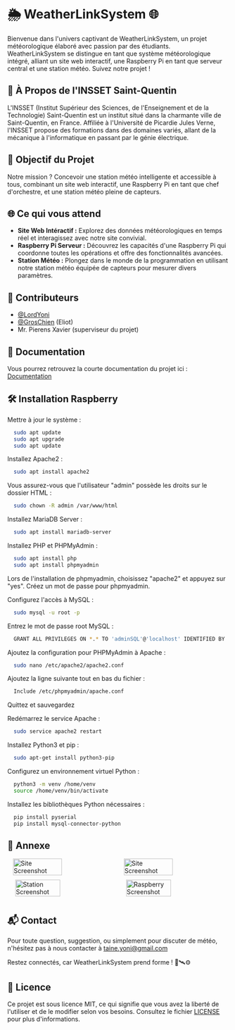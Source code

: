 # 🌦️ WeatherLinkSystem 🌐

Bienvenue dans l'univers captivant de WeatherLinkSystem, un projet météorologique élaboré avec passion par des étudiants. WeatherLinkSystem se distingue en tant que système météorologique intégré, alliant un site web interactif, une Raspberry Pi en tant que serveur central et une station météo. Suivez notre projet !

## 🏫 À Propos de l'INSSET Saint-Quentin

L'INSSET (Institut Supérieur des Sciences, de l'Enseignement et de la Technologie) Saint-Quentin est un institut situé dans la charmante ville de Saint-Quentin, en France. Affiliée à l'Université de Picardie Jules Verne, l'INSSET propose des formations dans des domaines variés, allant de la mécanique à l'informatique en passant par le génie électrique.

## 🚀 Objectif du Projet

Notre mission ? Concevoir une station météo intelligente et accessible à tous, combinant un site web interactif, une Raspberry Pi en tant que chef d'orchestre, et une station météo  pleine de capteurs.

## 🌐 Ce qui vous attend

- **Site Web Intéractif :** Explorez des données météorologiques en temps réel et interagissez avec notre site convivial.
- **Raspberry Pi Serveur :** Découvrez les capacités d'une Raspberry Pi qui coordonne toutes les opérations et offre des fonctionnalités avancées.
- **Station Météo  :** Plongez dans le monde de la programmation  en utilisant notre station météo équipée de capteurs pour mesurer divers paramètres.



## 👥 Contributeurs

- [@LordYoni](https://github.com/LordYoni)
- [@GrosChien](https://github.com/GrosChien) (Eliot)
- Mr. Pierens Xavier (superviseur du projet)
## 📃 Documentation
Vous pourrez retrouvez la courte documentation du projet ici :
[Documentation](https://github.com/LordYoni/WeatherLinkSystem/tree/main/documentation)


## 🛠️ Installation Raspberry


Mettre à jour le système :
```bash
  sudo apt update
  sudo apt upgrade
  sudo apt update
```
Installez Apache2 :
```bash
  sudo apt install apache2
```

Vous assurez-vous que l'utilisateur "admin" possède les droits sur le dossier HTML :
```bash
  sudo chown -R admin /var/www/html
```
Installez MariaDB Server :
```bash
  sudo apt install mariadb-server
```

Installez PHP et PHPMyAdmin :
```bash
  sudo apt install php
  sudo apt install phpmyadmin
```
Lors de l'installation de phpmyadmin, choisissez "apache2" et appuyez sur "yes".
Créez un mot de passe pour phpmyadmin.


Configurez l'accès à MySQL :
```bash
  sudo mysql -u root -p
```
Entrez le mot de passe root MySQL :
```bash
  GRANT ALL PRIVILEGES ON *.* TO 'adminSQL'@'localhost' IDENTIFIED BY 'StationSQL' WITH   GRANT OPTION;
```

Ajoutez la configuration pour PHPMyAdmin à Apache :
```bash
  sudo nano /etc/apache2/apache2.conf
```
Ajoutez la ligne suivante tout en bas du fichier :
```bash
  Include /etc/phpmyadmin/apache.conf
```
Quittez et sauvegardez

Redémarrez le service Apache :
```bash
  sudo service apache2 restart
```

Installez Python3 et pip :
```bash
  sudo apt-get install python3-pip
```

Configurez un environnement virtuel Python :
```bash
  python3 -m venv /home/venv
  source /home/venv/bin/activate
```

Installez les bibliothèques Python nécessaires :
```bash
  pip install pyserial
  pip install mysql-connector-python
```



## 🔗 Annexe

<div style="display: flex; flex-wrap: wrap; justify-content: space-around;">
  <img src="https://i.ibb.co/LDyFrHN/site-prin.png" alt="Site Screenshot" style="width: 47%; margin-bottom: 10px; margin-left: 10px;">
  <img src="https://i.ibb.co/5Gc9J7G/site-graph.png" alt="Site Screenshot" style="width: 47%; margin-bottom: 10px;margin-left: 10px;">
  <img src="https://via.placeholder.com/468x300?text=Station" alt="Station Screenshot" style="width: 45%; margin-bottom: 10px;margin-left: 10px;">
  <img src="https://via.placeholder.com/468x300?text=Raspberry" alt="Raspberry Screenshot" style="width: 45%; margin-bottom: 10px;margin-left: 10px;">
</div>

[//]: # (![App Screenshot]&#40;https://via.placeholder.com/468x300?text=Site&#41;)

[//]: # (![App Screenshot]&#40;https://via.placeholder.com/468x300?text=Site&#41;)

[//]: # (![App Screenshot]&#40;https://via.placeholder.com/468x300?text=Station&#41;)

[//]: # (![App Screenshot]&#40;https://via.placeholder.com/468x300?text=Raspberry&#41;)
## 📬 Contact

Pour toute question, suggestion, ou simplement pour discuter de météo, n'hésitez pas à nous contacter à taine.yoni@gmail.com

Restez connectés, car WeatherLinkSystem prend forme ! 🌈🛰️⚙️

## 📝 Licence

Ce projet est sous licence MIT, ce qui signifie que vous avez la liberté de l'utiliser et de le modifier selon vos besoins. Consultez le fichier [LICENSE](https://github.com/LordYoni/WeatherLinkSystem/blob/main/LICENSE) pour plus d'informations.
